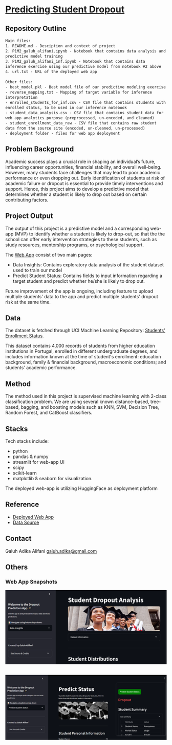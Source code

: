 # [Predicting Student Dropout](https://huggingface.co/spaces/galuhalifani/student_dropout_prediction)

## Repository Outline
```
Main files:
1. README.md - Desciption and context of project
2. P1M2_galuh_alifani.ipynb - Notebook that contains data analysis and predictive model training
3. P1M2_galuh_alifani_inf.ipynb - Notebook that contains data inference exercise using our predictive model from notebook #2 above
4. url.txt - URL of the deployed web app

Other files:
- best_model.pkl - Best model file of our predictive modeling exercise
- reverse_mapping.txt - Mapping of target variable for inference interpretation
- enrolled_students_for_inf.csv - CSV file that contains students with enrolled status, to be used in our inference notebook
- student_data_analysis.csv - CSV file that contains student data for web app analytics purpose (preprocessed, un-encoded, and cleaned)
- student_enrollment_data_raw - CSV file that contains raw student data from the source site (encoded, un-cleaned, un-processed)
- deployment folder - files for web app deployment
```

## Problem Background
Academic success plays a crucial role in shaping an individual’s future, influencing career opportunities, financial stability, and overall well-being. However, many students face challenges that may lead to poor academic performance or even dropping out. Early identification of students at risk of academic failure or dropout is essential to provide timely interventions and support. Hence, this project aims to develop a predictive model that determines whether a student is likely to drop out based on certain contributing factors.

## Project Output
The output of this project is a predictive model and a corresponding web-app (MVP) to identify whether a student is likely to drop-out, so that the the school can offer early intervention strategies to these students, such as study resources, mentorship programs, or psychological support.

The [Web App](https://huggingface.co/spaces/galuhalifani/student_dropout_prediction) consist of two main pages:
- Data Insights: Contains exploratory data analysis of the student dataset used to train our model
- Predict Student Status: Contains fields to input information regarding a target student and predict whether he/she is likely to drop out.

Future improvement of the app is ongoing, including feature to upload multiple students' data to the app and predict multiple students' dropout risk at the same time.

## Data
The dataset is fetched through UCI Machine Learning Repository: [Students' Enrollment Status](https://archive.ics.uci.edu/dataset/697/predict+students+dropout+and+academic+success). 

This dataset contains 4,000 records of students from higher education institutions in Portugal, enrolled in different undergraduate degrees, and includes information known at the time of student's enrollment: education background, family & financial background, macroeconomic conditions; and students' academic performance.

## Method
The method used in this project is supervised machine learning with 2-class classification problem. We are using several known distance-based, tree-based, bagging, and boosting models such as KNN, SVM, Decision Tree, Random Forest, and CatBoost classifiers.

## Stacks
Tech stacks include:
- python
- pandas & numpy
- streamlit for web-app UI
- scipy
- scikit-learn
- matplotlib & seaborn for visualization. 

The deployed web-app is utilizing HuggingFace as deployment platform

## Reference
- [Deployed Web App](https://huggingface.co/spaces/galuhalifani/student_dropout_prediction)
- [Data Source](https://archive.ics.uci.edu/dataset/697/predict+students+dropout+and+academic+success)

## Contact
Galuh Adika Alifani
galuh.adika@gmail.com

## Others
### Web App Snapshots
![WebApp Home](screenshots/homepage.png)

![WebApp Predict](screenshots/predict_page.png)
---